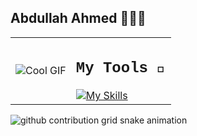 ## Abdullah Ahmed 🤖🚀🦾
<table>
  <tr>
    <td><img src="https://media.tenor.com/_VcD3-ShQlgAAAAi/space-planet.gif" alt="Cool GIF"></td>
    <td>
      <h2 style="font-family: 'Courier New', monospace">My Tools 🔨</h2>
      <a href="https://skillicons.dev">
        <img src="https://skillicons.dev/icons?i=java,html,css,js,python,opencv,pytorch,linkedin,notion,unity,blender,react,flutter,dart,npm&perline=5" alt="My Skills">
      </a>
    </td>
  </tr>
</table>

<picture>
  <source media="(prefers-color-scheme: dark)" srcset="https://raw.githubusercontent.com/spa5k/abdulahmd/output/github-contribution-grid-snake-dark.svg">
  <source media="(prefers-color-scheme: light)" srcset="https://raw.githubusercontent.com/spa5k/abdulahmd/output/github-contribution-grid-snake.svg">
  <img alt="github contribution grid snake animation" src="https://raw.githubusercontent.com/spa5k/abdulahmd/output/github-contribution-grid-snake.svg">
</picture>

